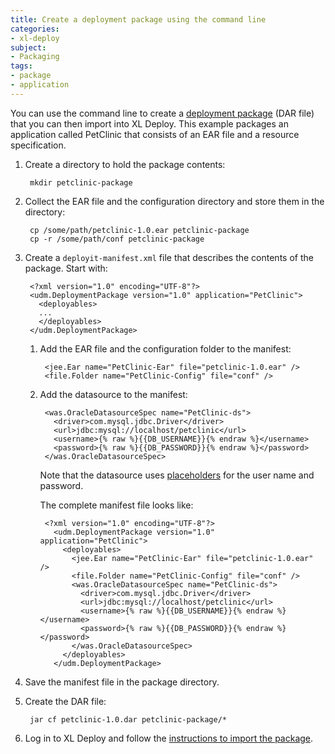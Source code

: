 ```yaml
---
title: Create a deployment package using the command line
categories:
- xl-deploy
subject:
- Packaging
tags:
- package
- application
---
```


You can use the command line to create a [deployment package](/xl-deploy/concept/preparing-your-application-for-xl-deploy.html) (DAR file) that you can then import into XL Deploy. This example packages an application called PetClinic that consists of an EAR file and a resource specification.

1. Create a directory to hold the package contents:

        mkdir petclinic-package

1. Collect the EAR file and the configuration directory and store them in the directory:

        cp /some/path/petclinic-1.0.ear petclinic-package
        cp -r /some/path/conf petclinic-package

1. Create a `deployit-manifest.xml` file that describes the contents of the package. Start with:

        <?xml version="1.0" encoding="UTF-8"?>
        <udm.DeploymentPackage version="1.0" application="PetClinic">
          <deployables>
          ...
          </deployables>
        </udm.DeploymentPackage>

    1. Add the EAR file and the configuration folder to the manifest:

            <jee.Ear name="PetClinic-Ear" file="petclinic-1.0.ear" />
            <file.Folder name="PetClinic-Config" file="conf" />

    1. Add the datasource to the manifest:

            <was.OracleDatasourceSpec name="PetClinic-ds">
              <driver>com.mysql.jdbc.Driver</driver>
              <url>jdbc:mysql://localhost/petclinic</url>
              <username>{% raw %}{{DB_USERNAME}}{% endraw %}</username>
              <password>{% raw %}{{DB_PASSWORD}}{% endraw %}</password>
            </was.OracleDatasourceSpec>

        Note that the datasource uses [placeholders](/xl-deploy/how-to/using-placeholders-in-xl-deploy.html) for the user name and password.

        The complete manifest file looks like:

            <?xml version="1.0" encoding="UTF-8"?>
              <udm.DeploymentPackage version="1.0" application="PetClinic">
                <deployables>
                  <jee.Ear name="PetClinic-Ear" file="petclinic-1.0.ear" />
                  <file.Folder name="PetClinic-Config" file="conf" />
                  <was.OracleDatasourceSpec name="PetClinic-ds">
                    <driver>com.mysql.jdbc.Driver</driver>
                    <url>jdbc:mysql://localhost/petclinic</url>
                    <username>{% raw %}{{DB_USERNAME}}{% endraw %}</username>
                    <password>{% raw %}{{DB_PASSWORD}}{% endraw %}</password>
                  </was.OracleDatasourceSpec>
                </deployables>
              </udm.DeploymentPackage>

1. Save the manifest file in the package directory.
1. Create the DAR file:

        jar cf petclinic-1.0.dar petclinic-package/*

1. Log in to XL Deploy and follow the [instructions to import the package](/xl-deploy/how-to/add-a-package-to-xl-deploy.html#import-a-package).
